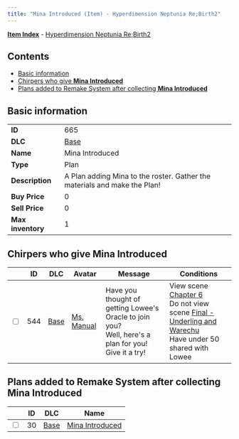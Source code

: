 ```yaml
---
title: "Mina Introduced (Item) - Hyperdimension Neptunia Re;Birth2"
---
```


[**Item Index**](/neptunia/rb2/item/index.html) - [Hyperdimension Neptunia Re;Birth2](/neptunia/rb2)

## Contents

- [Basic information](#basic-information)
- [Chirpers who give **Mina Introduced**](#chirpers-who-give-mina-introduced)
- [Plans added to Remake System after collecting **Mina Introduced**](#plans-added-to-remake-system-after-collecting-mina-introduced)

## Basic information

|   |   |
| -- | -- |
| **ID** | 665 |
| **DLC** | [Base](/neptunia/rb2/dlc/0-base.html) |
| **Name** | Mina Introduced |
| **Type** | Plan |
| **Description** | A Plan adding Mina to the roster. Gather the materials and make the Plan! |
| **Buy Price** | 0 |
| **Sell Price** | 0 |
| **Max inventory** | 1 |

## Chirpers who give **Mina Introduced**

|    | ID | DLC | Avatar | Message | Conditions |
| -- | -- | --- | ------ | ------- | ---------- |
| <input type="checkbox" id="rb2-chirper-event-0-544" class="trackbox" /> | 544 | [Base](/neptunia/rb2/dlc/0-base.html) | [Ms. Manual](/neptunia/rb2/avatar/0-103-ms-manual.html) | Have you thought of getting Lowee's Oracle to join you?<br />Well, here's a plan for you!<br />Give it a try! | View scene [Chapter 6](/neptunia/rb2/scene/0-401-chapter-6.html)<br />Do not view scene [Final - Underling and Warechu](/neptunia/rb2/scene/0-468-final-underling-and-warechu.html)<br />Have under 50 shared with Lowee |

## Plans added to Remake System after collecting **Mina Introduced**

|    | ID | DLC | Name |
| -- | -- | --- | ---- |
| <input type="checkbox" id="rb2-remake-0-30" class="trackbox" /> | 30 | [Base](/neptunia/rb2/dlc/0-base.html) | [Mina Introduced](/neptunia/rb2/remake/0-30-mina-introduced.html) |